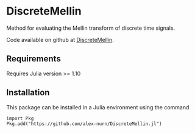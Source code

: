 
# DiscreteMellin
Method for evaluating the Mellin transform of discrete time signals.

Code available on github at [DiscreteMellin](https://github.com/alex-nunn/DiscreteMellin.jl).

## Requirements
Requires Julia version >= 1.10

## Installation
This package can be installed in a Julia environment using the command

```julia-repl
import Pkg
Pkg.add("https://github.com/alex-nunn/DiscreteMellin.jl")
```
